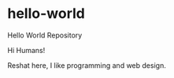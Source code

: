 hello-world
===========

Hello World Repository

Hi Humans!

Reshat here, I like programming and web design. 
